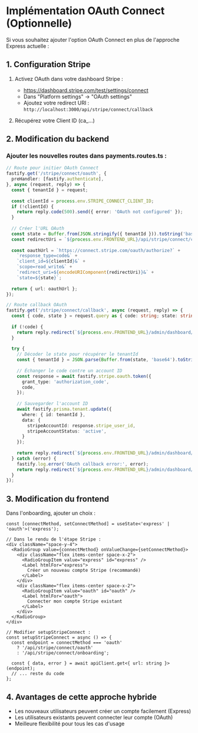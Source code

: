 # Implémentation OAuth Connect (Optionnelle)

Si vous souhaitez ajouter l'option OAuth Connect en plus de l'approche Express actuelle :

## 1. Configuration Stripe

1. Activez OAuth dans votre dashboard Stripe :
   - https://dashboard.stripe.com/test/settings/connect
   - Dans "Platform settings" → "OAuth settings"
   - Ajoutez votre redirect URI : `http://localhost:3000/api/stripe/connect/callback`

2. Récupérez votre Client ID (ca_...)

## 2. Modification du backend

### Ajouter les nouvelles routes dans payments.routes.ts :

```typescript
// Route pour initier OAuth Connect
fastify.get('/stripe/connect/oauth', {
  preHandler: [fastify.authenticate],
}, async (request, reply) => {
  const { tenantId } = request;
  
  const clientId = process.env.STRIPE_CONNECT_CLIENT_ID;
  if (!clientId) {
    return reply.code(500).send({ error: 'OAuth not configured' });
  }
  
  // Créer l'URL OAuth
  const state = Buffer.from(JSON.stringify({ tenantId })).toString('base64');
  const redirectUri = `${process.env.FRONTEND_URL}/api/stripe/connect/callback`;
  
  const oauthUrl = `https://connect.stripe.com/oauth/authorize?` +
    `response_type=code&` +
    `client_id=${clientId}&` +
    `scope=read_write&` +
    `redirect_uri=${encodeURIComponent(redirectUri)}&` +
    `state=${state}`;
  
  return { url: oauthUrl };
});

// Route callback OAuth
fastify.get('/stripe/connect/callback', async (request, reply) => {
  const { code, state } = request.query as { code: string; state: string };
  
  if (!code) {
    return reply.redirect(`${process.env.FRONTEND_URL}/admin/dashboard/payment-configuration?error=denied`);
  }
  
  try {
    // Décoder le state pour récupérer le tenantId
    const { tenantId } = JSON.parse(Buffer.from(state, 'base64').toString());
    
    // Échanger le code contre un account ID
    const response = await fastify.stripe.oauth.token({
      grant_type: 'authorization_code',
      code,
    });
    
    // Sauvegarder l'account ID
    await fastify.prisma.tenant.update({
      where: { id: tenantId },
      data: {
        stripeAccountId: response.stripe_user_id,
        stripeAccountStatus: 'active',
      }
    });
    
    return reply.redirect(`${process.env.FRONTEND_URL}/admin/dashboard/payment-configuration?success=true`);
  } catch (error) {
    fastify.log.error('OAuth callback error:', error);
    return reply.redirect(`${process.env.FRONTEND_URL}/admin/dashboard/payment-configuration?error=failed`);
  }
});
```

## 3. Modification du frontend

Dans l'onboarding, ajouter un choix :

```tsx
const [connectMethod, setConnectMethod] = useState<'express' | 'oauth'>('express');

// Dans le rendu de l'étape Stripe :
<div className="space-y-4">
  <RadioGroup value={connectMethod} onValueChange={setConnectMethod}>
    <div className="flex items-center space-x-2">
      <RadioGroupItem value="express" id="express" />
      <Label htmlFor="express">
        Créer un nouveau compte Stripe (recommandé)
      </Label>
    </div>
    <div className="flex items-center space-x-2">
      <RadioGroupItem value="oauth" id="oauth" />
      <Label htmlFor="oauth">
        Connecter mon compte Stripe existant
      </Label>
    </div>
  </RadioGroup>
</div>

// Modifier setupStripeConnect :
const setupStripeConnect = async () => {
  const endpoint = connectMethod === 'oauth' 
    ? '/api/stripe/connect/oauth'
    : '/api/stripe/connect/onboarding';
    
  const { data, error } = await apiClient.get<{ url: string }>(endpoint);
  // ... reste du code
};
```

## 4. Avantages de cette approche hybride

- Les nouveaux utilisateurs peuvent créer un compte facilement (Express)
- Les utilisateurs existants peuvent connecter leur compte (OAuth)
- Meilleure flexibilité pour tous les cas d'usage